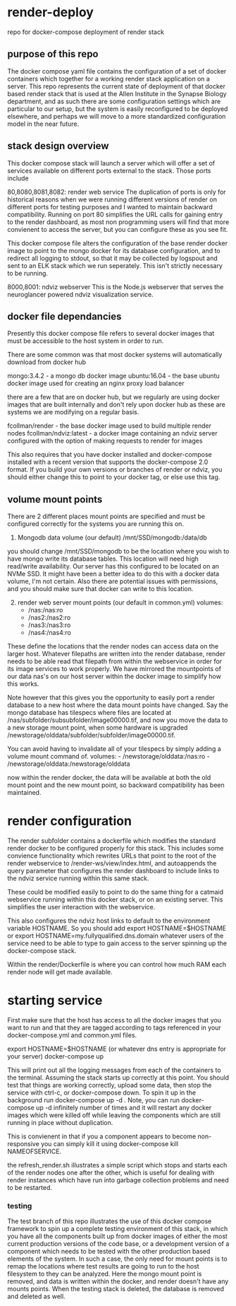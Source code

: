 # render-deploy
repo for docker-compose deployment of render stack

## purpose of this repo
The docker compose yaml file contains the configuration of a set of docker containers which together for a working render stack application on a server.  This repo represents the current state of deployment of that docker based render stack that is used at the Allen Institute in the Synapse Biology department, and as such there are some configuration settings which are particular to our setup, but the system is easily reconfigured to be deployed elsewhere, and perhaps we will move to a more standardized configuration model in the near future.

## stack design overview
This docker compose stack will launch a server which will offer a set of services available on different ports external to the stack.  Those ports include

80,8080,8081,8082: render web service
The duplication of ports is only for historical reasons when we were running different versions of render on different ports for testing purposes and I wanted to maintain backward compatibility.  Running on port 80 simplifies the URL calls for gaining entry to the render dashboard, as most non programming users will find that more convienent to access the server, but you can configure these as you see fit.

This docker compose file alters the configuration of the base render docker image to point to the mongo docker for its database configuration, and to redirect all logging to stdout, so that it may be collected by logspout and sent to an ELK stack which we run seperately.  This isn't strictly necessary to be running.

8000,8001: ndviz webserver
This is the Node.js webserver that serves the neuroglancer powered ndviz visualization service.

## docker file dependancies
Presently this docker compose file refers to several docker images that must be accessible to the host system in order to run. 

There are some common was that most docker systems will automatically download from docker hub

mongo:3.4.2 - a mongo db docker image
ubuntu:16.04 - the base ubuntu docker image used for creating an nginx proxy load balancer

there are a few that are on docker hub, but we regularly are using docker images that are built internally and don't rely upon docker hub as these are systems we are modifying on a regular basis.

fcollman/render - the base docker image used to build multiple render nodes
fcollman/ndviz:latest - a docker image containing an ndviz server configured with the option of making requests to render for images

This also requires that you have docker installed and docker-compose installed with a recent version that supports the docker-compose 2.0 format.  If you build your own versions or branches of render or ndviz, you should either change this to point to your docker tag, or else use this tag.

## volume mount points
There are 2 different places mount points are specified and must be configured correctly for the systems you are running this on.

1) Mongodb data volume
(our default)
/mnt/SSD/mongodb:/data/db

you should change /mnt/SSD/mongodb to be the location where you wish to have mongo write its database tables.  This location will need high read/write availability.  Our server has this configured to be located on an NVMe SSD.  It might have been a better idea to do this with a docker data volume, I'm not certain.  Also there are potential issues with permissions, and you should make sure that docker can write to this location.

2) render web server mount points
(our default in common.yml)
volumes:
    - /nas:/nas:ro
    - /nas2:/nas2:ro
    - /nas3:/nas3:ro
    - /nas4:/nas4:ro

These define the locations that the render nodes can access data on the larger host.  Whatever filepaths are written into the render database, render needs to be able read that filepath from within the webservice in order for its image services to work properly.  We have mirrored the mountpoints of our data nas's on our host server within the docker image to simplify how this works.  

Note however that this gives you the opportunity to easily port a render database to a new host where the data mount points have changed.  Say the mongo database has tilespecs where files are located at /nas/subfolder/subsubfolder/image00000.tif, and now you move the data to a new storage mount point, when some hardware is upgraded   /newstorage/olddata/subfolder/subfolder/image00000.tif.

You can avoid having to invalidate all of your tilespecs by simply adding a volume mount command of.
volumes:
    - /newstorage/olddata:/nas:ro
    - /newstorage/olddata:/newstorage/olddata

now within the render docker, the data will be available at both the old mount point and the new mount point, so backward compatibility has been maintained.

# render configuration
The render subfolder contains a dockerfile which modifies the standard render docker to be configured properly for this stack.   This includes some convience functionality which rewrites URLs that point to the root of the render webservice to /render-ws/view/index.html, and autoappends the query parameter that configures the render dashboard to include links to the ndviz service running within this same stack.  

These could be modified easily to point to do the same thing for a catmaid webservice running within this docker stack, or on an existing server.  This simplifies the user interaction with the webservice.

This also configures the ndviz host links to default to the environment variable HOSTNAME.  So you should add export HOSTNAME=$HOSTNAME or export HOSTNAME=my.fullyqualified.dns.domain
whatever users of the service need to be able to type to gain access to the server spinning up the docker-compose stack.

Within the render/Dockerfile is where you can control how much RAM each render node will get made available.  

# starting service
First make sure that the host has access to all the docker images that you want to run
and that they are tagged according to tags referenced in your docker-compose.yml and common.yml files.

export HOSTNAME=$HOSTNAME (or whatever dns entry is appropriate for your server)
docker-compose up

This will print out all the logging messages from each of the containers to the terminal.  Assuming the stack starts up correctly at this point. You should test that things are working correctly, upload some data, then stop the service with ctrl-c, or docker-compose down.  To spin it up in the background run
docker-compose up -d
.  Note, you can run docker-compose up -d infinitely number of times and it will restart any docker images which were killed off while leaving the components which are still running in place without duplication.

This is convienent in that if you a component appears to become non-responsive you can simply kill it using docker-compose kill NAMEOFSERVICE.

the refresh_render.sh illustrates a simple script which stops and starts each of the render nodes one after the other, which is useful for dealing with render instances which have run into garbage collection problems and need to be restarted.

### testing
The test branch of this repo illustrates the use of this docker compose framework to spin up a complete testing environment of this stack, in which you have all the components built up from docker images of either the most current production versions of the code base, or a development version of a component which needs to be tested with the other production based elements of the system.  In such a case, the only need for mount points is to remap the locations where test results are going to run to the host filesystem to they can be analyzed.  Here the mongo mount point is removed, and data is written within the docker, and render doesn't have any mounts points.  When the testing stack is deleted, the database is removed and deleted as well.